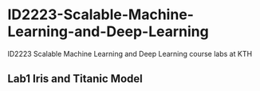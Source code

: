 # ID2223-Scalable-Machine-Learning-and-Deep-Learning
ID2223 Scalable Machine Learning and Deep Learning course labs at KTH

## Lab1 Iris and Titanic Model

